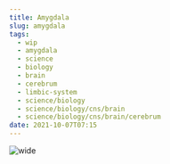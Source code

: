 ```yaml
---
title: Amygdala
slug: amygdala
tags:
  - wip
  - amygdala
  - science
  - biology
  - brain
  - cerebrum
  - limbic-system
  - science/biology
  - science/biology/cns/brain
  - science/biology/cns/brain/cerebrum
date: 2021-10-07T07:15
---
```



![wide](https://upload.wikimedia.org/wikipedia/commons/thumb/2/28/Amygdala.jpg/635px-Amygdala.jpg "image from Wikimedia (cc)")

